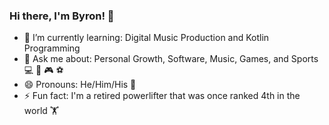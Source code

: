 ### Hi there, I'm Byron! 👋

- 🌱 I’m currently learning: Digital Music Production and Kotlin Programming 
- 💬 Ask me about: Personal Growth, Software, Music, Games, and Sports 💻 🎹 🎮 ⚽
- 😄 Pronouns: He/Him/His 👨
- ⚡ Fun fact: I'm a retired powerlifter that was once ranked 4th in the world 🏋️

<!--
**byronrwalker/byronrwalker** is a ✨ _special_ ✨ repository because its `README.md` (this file) appears on your GitHub profile.

Here are some ideas to get you started:

- 🔭 I’m currently working on ...
- 🌱 I’m currently learning ...
- 👯 I’m looking to collaborate on ...
- 🤔 I’m looking for help with ...
- 💬 Ask me about ...
- 📫 How to reach me: ...
- 😄 Pronouns: ...
- ⚡ Fun fact: ...
-->
